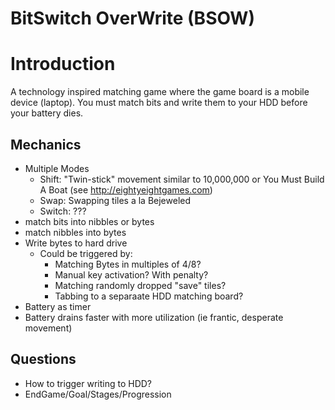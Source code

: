 # BitSwitch OverWrite (BSOW)

# Introduction

 A technology inspired matching game where the game board is a mobile device (laptop).  You must match bits and write them to your HDD before your battery dies.


## Mechanics
 - Multiple Modes
   - Shift: "Twin-stick" movement similar to 10,000,000 or You Must Build A Boat (see http://eightyeightgames.com)
   - Swap: Swapping tiles a la Bejeweled
   - Switch: ???
 - match bits into nibbles or bytes
 - match nibbles into bytes
 - Write bytes to hard drive
   - Could be triggered by:
     - Matching Bytes in multiples of 4/8?
     - Manual key activation? With penalty?
     - Matching randomly dropped "save" tiles?
     - Tabbing to a separaate HDD matching board?
 - Battery as timer
 - Battery drains faster with more utilization (ie frantic, desperate movement)


## Questions
 - How to trigger writing to HDD?
 - EndGame/Goal/Stages/Progression